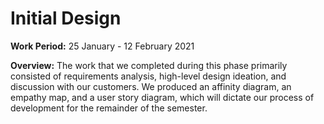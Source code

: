 # Initial Design

**Work Period:** 25 January - 12 February 2021

**Overview:** The work that we completed during this phase primarily consisted of requirements analysis, high-level design ideation, and discussion with our customers. We produced an affinity diagram, an empathy map, and a user story diagram, which will dictate our process of development for the remainder of the semester.
